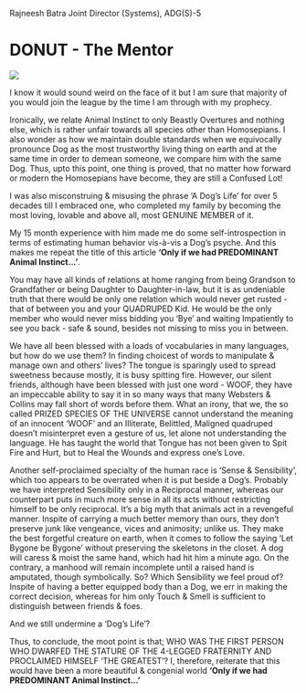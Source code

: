 Rajneesh Batra
Joint Director (Systems), ADG(S)-5

DONUT - The Mentor
==============================================

![](https://i.ibb.co/V9jSWHk/pet.jpg)

I know it would sound weird on the face of it but I am sure that majority of you would join the league by the time I am through with my prophecy.

Ironically, we relate Animal Instinct to only Beastly Overtures and nothing else, which is rather unfair towards all species other than Homosepians. I also wonder as how we maintain double standards when we equivocally pronounce Dog as the most trustworthy living thing on earth and at the same time in order to demean someone, we compare him with the same Dog. Thus, upto this point, one thing is proved, that no matter how forward or modern the Homosepians have become, they are still a Confused Lot!

I was also misconstruing & misusing the phrase ‘A Dog’s Life’ for over 5 decades till I embraced one, who completed my family by becoming the most loving, lovable and above all, most GENUINE MEMBER of it. 

My 15 month experience with him made me do some self-introspection in terms of estimating human behavior vis-à-vis a Dog’s psyche. And this makes me repeat the title of this article **‘Only if we had PREDOMINANT Animal Instinct...’**.

You may have all kinds of relations at home ranging from being Grandson to Grandfather or being Daughter to Daughter-in-law, but it is as undeniable truth that there would be only one relation which would never get rusted - that of between you and your QUADRUPED Kid. He would be the only member who would never miss bidding you ‘Bye’ and waiting Impatiently to see you back - safe & sound, besides not missing to miss you in between.

We have all been blessed with a loads of vocabularies in many languages, but how do we use them? In finding choicest of words to manipulate & manage own and others’ lives? The tongue is sparingly used to spread sweetness because mostly, it is busy spitting fire. However, our silent friends, although have been blessed with just one word - WOOF, they have an impeccable ability to say it in so many ways that many Websters & Collins may fall short of words before them. What an irony, that we, the so called PRIZED SPECIES OF THE UNIVERSE cannot understand the meaning of an innocent ‘WOOF’ and an Illiterate, Belittled, Maligned quadruped doesn’t misinterpret even a gesture of us, let alone not understanding the language. He has taught the world that Tongue has not been given to Spit Fire and Hurt, but to Heal the Wounds and express one’s Love.

Another self-proclaimed specialty of the human race is ‘Sense & Sensibility’, which too appears to be overrated when it is put beside a Dog’s. Probably we have interpreted Sensibility only in a Reciprocal manner, whereas our counterpart puts in much more sense in all its acts without restricting himself to be only reciprocal. It’s a big myth that animals act in a revengeful manner. Inspite of carrying a much better memory than ours, they don’t preserve junk like vengeance, vices and animosity; unlike us. They make the best forgetful creature on earth, when it comes to follow the saying ‘Let Bygone be Bygone’ without preserving the skeletons in the closet. A dog will caress & moist the same hand, which had hit him a minute ago. On the contrary, a manhood will remain incomplete until a raised hand is amputated, though symbolically. So? Which Sensibility we feel proud of? Inspite of having a better equipped body than a Dog, we err in making the correct decision, whereas for him only Touch & Smell is sufficient to distinguish between friends & foes.

And we still undermine a ‘Dog’s Life’?

Thus, to conclude, the moot point is that; WHO WAS THE FIRST PERSON WHO DWARFED THE STATURE OF THE 4-LEGGED FRATERNITY AND PROCLAIMED HIMSELF ‘THE GREATEST’? I, therefore, reiterate that this would have been a more beautiful & congenial world **‘Only if we had PREDOMINANT Animal Instinct...’**


